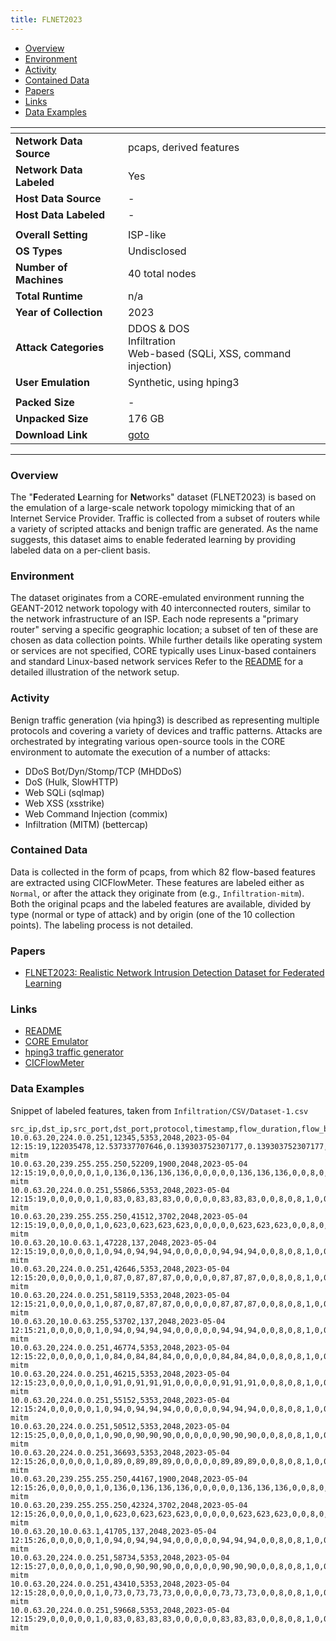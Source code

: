 ```yaml
---
title: FLNET2023
---
```


- [Overview](#overview)
- [Environment](#environment)
- [Activity](#activity)
- [Contained Data](#contained-data)
- [Papers](#papers)
- [Links](#links)
- [Data Examples](#data-examples)

| <!-- -->                 | <!-- -->                                                                                                                          |
| ------------------------ | --------------------------------------------------------------------------------------------------------------------------------- |
| **Network Data Source**  | pcaps, derived features                                                                                                           |
| **Network Data Labeled** | Yes                                                                                                                               |
| **Host Data Source**     | -                                                                                                                                 |
| **Host Data Labeled**    | -                                                                                                                                 |
|                          |                                                                                                                                   |
| **Overall Setting**      | ISP-like                                                                                                                          |
| **OS Types**             | Undisclosed                                                                                                                       |
| **Number of Machines**   | 40 total nodes                                                                                                                    |
| **Total Runtime**        | n/a                                                                                                                               |
| **Year of Collection**   | 2023                                                                                                                              |
| **Attack Categories**    | DDOS & DOS<br>Infiltration<br>Web-based (SQLi, XSS, command injection)                                                            |
| **User Emulation**       | Synthetic, using hping3                                                                                                           |
|                          |                                                                                                                                   |
| **Packed Size**          | -                                                                                                                                 |
| **Unpacked Size**        | 176 GB                                                                                                                            |
| **Download Link**        | [goto](https://eltnmsu-my.sharepoint.com/:f:/g/personal/pratyay_nmsu_edu/ErDns0cRITtEsawkCgfqYTIB7BGJ_YDfp9r-p_80v3GxIQ?e=UimpBG) |

---

### Overview

The "**F**ederated **L**earning for **Net**works" dataset (FLNET2023) is based on the emulation of a large-scale network topology mimicking that of an Internet Service Provider.
Traffic is collected from a subset of routers while a variety of scripted attacks and benign traffic are generated.
As the name suggests, this dataset aims to enable federated learning by providing labeled data on a per-client basis.

### Environment

The dataset originates from a CORE-emulated environment running the GEANT-2012 network topology with 40 interconnected routers, similar to the network infrastructure of an ISP.
Each node represents a "primary router" serving a specific geographic location; a subset of ten of these are chosen as data collection points.
While further details like operating system or services are not specified, CORE typically uses Linux-based containers and standard Linux-based network services
Refer to the [README](https://github.com/nsol-nmsu/FML-Network) for a detailed illustration of the network setup.

### Activity

Benign traffic generation (via hping3) is described as representing multiple protocols and covering a variety of devices and traffic patterns.
Attacks are orchestrated by integrating various open-source tools in the CORE environment to automate the execution of a number of attacks:
- DDoS Bot/Dyn/Stomp/TCP (MHDDoS)
- DoS (Hulk, SlowHTTP)
- Web SQLi (sqlmap)
- Web XSS (xsstrike)
- Web Command Injection (commix)
- Infiltration (MITM) (bettercap)

### Contained Data

Data is collected in the form of pcaps, from which 82 flow-based features are extracted using CICFlowMeter.
These features are labeled either as `Normal`, or after the attack they originate from (e.g., `Infiltration-mitm`).
Both the original pcaps and the labeled features are available, divided by type (normal or type of attack) and by origin (one of the 10 collection points).
The labeling process is not detailed.

### Papers

- [FLNET2023: Realistic Network Intrusion Detection Dataset for Federated Learning](https://doi.org/10.1109/MILCOM58377.2023.10356272)

### Links

- [README](https://github.com/nsol-nmsu/FML-Network)
- [CORE Emulator](https://github.com/coreemu/core)
- [hping3 traffic generator](https://www.kali.org/tools/hping3/)
- [CICFlowMeter](https://github.com/ISCX/CICFlowMeter)

### Data Examples

Snippet of labeled features, taken from `Infiltration/CSV/Dataset-1.csv`

<!--  {% raw %} -->

```
src_ip,dst_ip,src_port,dst_port,protocol,timestamp,flow_duration,flow_byts_s,flow_pkts_s,fwd_pkts_s,bwd_pkts_s,tot_fwd_pkts,tot_bwd_pkts,totlen_fwd_pkts,totlen_bwd_pkts,fwd_pkt_len_max,fwd_pkt_len_min,fwd_pkt_len_mean,fwd_pkt_len_std,bwd_pkt_len_max,bwd_pkt_len_min,bwd_pkt_len_mean,bwd_pkt_len_std,pkt_len_max,pkt_len_min,pkt_len_mean,pkt_len_std,pkt_len_var,fwd_header_len,bwd_header_len,fwd_seg_size_min,fwd_act_data_pkts,flow_iat_mean,flow_iat_max,flow_iat_min,flow_iat_std,fwd_iat_tot,fwd_iat_max,fwd_iat_min,fwd_iat_mean,fwd_iat_std,bwd_iat_tot,bwd_iat_max,bwd_iat_min,bwd_iat_mean,bwd_iat_std,fwd_psh_flags,bwd_psh_flags,fwd_urg_flags,bwd_urg_flags,fin_flag_cnt,syn_flag_cnt,rst_flag_cnt,psh_flag_cnt,ack_flag_cnt,urg_flag_cnt,ece_flag_cnt,down_up_ratio,pkt_size_avg,init_fwd_win_byts,init_bwd_win_byts,active_max,active_min,active_mean,active_std,idle_max,idle_min,idle_mean,idle_std,fwd_byts_b_avg,fwd_pkts_b_avg,bwd_byts_b_avg,bwd_pkts_b_avg,fwd_blk_rate_avg,bwd_blk_rate_avg,fwd_seg_size_avg,bwd_seg_size_avg,cwe_flag_count,subflow_fwd_pkts,subflow_bwd_pkts,subflow_fwd_byts,subflow_bwd_byts,label
10.0.63.20,224.0.0.251,12345,5353,2048,2023-05-04 12:15:19,122035478,12.537337707646,0.139303752307177,0.139303752307177,0,17,0,1530,0,90,90,90,0,0,0,0,0,90,90,90,0,0,136,0,8,17,7627217.375,7635351,7616071,5606.56816683566,122035478,7635351,7616071,7627217.375,5606.56816683566,0,0,0,0,0,0,0,0,0,0,0,0,0,0,0,0,0,90,0,0,18951,1023,9673,6434.76899352261,7627950,7653,1534144.4,3046903.95756634,0,0,0,0,0,0,90,0,0,17,0,1530,0,Infiltration-mitm
10.0.63.20,239.255.255.250,52209,1900,2048,2023-05-04 12:15:19,0,0,0,0,0,1,0,136,0,136,136,136,0,0,0,0,0,136,136,136,0,0,8,0,8,1,0,0,0,0,0,0,0,0,0,0,0,0,0,0,0,0,0,0,1,0,0,0,0,0,0,0,136,0,0,0,0,0,0,0,0,0,0,0,0,0,0,0,0,136,0,0,1,0,136,0,Infiltration-mitm
10.0.63.20,224.0.0.251,55866,5353,2048,2023-05-04 12:15:19,0,0,0,0,0,1,0,83,0,83,83,83,0,0,0,0,0,83,83,83,0,0,8,0,8,1,0,0,0,0,0,0,0,0,0,0,0,0,0,0,0,0,0,0,1,0,0,0,0,0,0,0,83,0,0,0,0,0,0,0,0,0,0,0,0,0,0,0,0,83,0,0,1,0,83,0,Infiltration-mitm
10.0.63.20,239.255.255.250,41512,3702,2048,2023-05-04 12:15:19,0,0,0,0,0,1,0,623,0,623,623,623,0,0,0,0,0,623,623,623,0,0,8,0,8,1,0,0,0,0,0,0,0,0,0,0,0,0,0,0,0,0,0,0,1,0,0,0,0,0,0,0,623,0,0,0,0,0,0,0,0,0,0,0,0,0,0,0,0,623,0,0,1,0,623,0,Infiltration-mitm
10.0.63.20,10.0.63.1,47228,137,2048,2023-05-04 12:15:19,0,0,0,0,0,1,0,94,0,94,94,94,0,0,0,0,0,94,94,94,0,0,8,0,8,1,0,0,0,0,0,0,0,0,0,0,0,0,0,0,0,0,0,0,1,0,0,0,0,0,0,0,94,0,0,0,0,0,0,0,0,0,0,0,0,0,0,0,0,94,0,0,1,0,94,0,Infiltration-mitm
10.0.63.20,224.0.0.251,42646,5353,2048,2023-05-04 12:15:20,0,0,0,0,0,1,0,87,0,87,87,87,0,0,0,0,0,87,87,87,0,0,8,0,8,1,0,0,0,0,0,0,0,0,0,0,0,0,0,0,0,0,0,0,1,0,0,0,0,0,0,0,87,0,0,0,0,0,0,0,0,0,0,0,0,0,0,0,0,87,0,0,1,0,87,0,Infiltration-mitm
10.0.63.20,224.0.0.251,58119,5353,2048,2023-05-04 12:15:21,0,0,0,0,0,1,0,87,0,87,87,87,0,0,0,0,0,87,87,87,0,0,8,0,8,1,0,0,0,0,0,0,0,0,0,0,0,0,0,0,0,0,0,0,1,0,0,0,0,0,0,0,87,0,0,0,0,0,0,0,0,0,0,0,0,0,0,0,0,87,0,0,1,0,87,0,Infiltration-mitm
10.0.63.20,10.0.63.255,53702,137,2048,2023-05-04 12:15:21,0,0,0,0,0,1,0,94,0,94,94,94,0,0,0,0,0,94,94,94,0,0,8,0,8,1,0,0,0,0,0,0,0,0,0,0,0,0,0,0,0,0,0,0,1,0,0,0,0,0,0,0,94,0,0,0,0,0,0,0,0,0,0,0,0,0,0,0,0,94,0,0,1,0,94,0,Infiltration-mitm
10.0.63.20,224.0.0.251,46774,5353,2048,2023-05-04 12:15:22,0,0,0,0,0,1,0,84,0,84,84,84,0,0,0,0,0,84,84,84,0,0,8,0,8,1,0,0,0,0,0,0,0,0,0,0,0,0,0,0,0,0,0,0,1,0,0,0,0,0,0,0,84,0,0,0,0,0,0,0,0,0,0,0,0,0,0,0,0,84,0,0,1,0,84,0,Infiltration-mitm
10.0.63.20,224.0.0.251,46215,5353,2048,2023-05-04 12:15:23,0,0,0,0,0,1,0,91,0,91,91,91,0,0,0,0,0,91,91,91,0,0,8,0,8,1,0,0,0,0,0,0,0,0,0,0,0,0,0,0,0,0,0,0,1,0,0,0,0,0,0,0,91,0,0,0,0,0,0,0,0,0,0,0,0,0,0,0,0,91,0,0,1,0,91,0,Infiltration-mitm
10.0.63.20,224.0.0.251,55152,5353,2048,2023-05-04 12:15:24,0,0,0,0,0,1,0,94,0,94,94,94,0,0,0,0,0,94,94,94,0,0,8,0,8,1,0,0,0,0,0,0,0,0,0,0,0,0,0,0,0,0,0,0,1,0,0,0,0,0,0,0,94,0,0,0,0,0,0,0,0,0,0,0,0,0,0,0,0,94,0,0,1,0,94,0,Infiltration-mitm
10.0.63.20,224.0.0.251,50512,5353,2048,2023-05-04 12:15:25,0,0,0,0,0,1,0,90,0,90,90,90,0,0,0,0,0,90,90,90,0,0,8,0,8,1,0,0,0,0,0,0,0,0,0,0,0,0,0,0,0,0,0,0,1,0,0,0,0,0,0,0,90,0,0,0,0,0,0,0,0,0,0,0,0,0,0,0,0,90,0,0,1,0,90,0,Infiltration-mitm
10.0.63.20,224.0.0.251,36693,5353,2048,2023-05-04 12:15:26,0,0,0,0,0,1,0,89,0,89,89,89,0,0,0,0,0,89,89,89,0,0,8,0,8,1,0,0,0,0,0,0,0,0,0,0,0,0,0,0,0,0,0,0,1,0,0,0,0,0,0,0,89,0,0,0,0,0,0,0,0,0,0,0,0,0,0,0,0,89,0,0,1,0,89,0,Infiltration-mitm
10.0.63.20,239.255.255.250,44167,1900,2048,2023-05-04 12:15:26,0,0,0,0,0,1,0,136,0,136,136,136,0,0,0,0,0,136,136,136,0,0,8,0,8,1,0,0,0,0,0,0,0,0,0,0,0,0,0,0,0,0,0,0,1,0,0,0,0,0,0,0,136,0,0,0,0,0,0,0,0,0,0,0,0,0,0,0,0,136,0,0,1,0,136,0,Infiltration-mitm
10.0.63.20,239.255.255.250,42324,3702,2048,2023-05-04 12:15:26,0,0,0,0,0,1,0,623,0,623,623,623,0,0,0,0,0,623,623,623,0,0,8,0,8,1,0,0,0,0,0,0,0,0,0,0,0,0,0,0,0,0,0,0,1,0,0,0,0,0,0,0,623,0,0,0,0,0,0,0,0,0,0,0,0,0,0,0,0,623,0,0,1,0,623,0,Infiltration-mitm
10.0.63.20,10.0.63.1,41705,137,2048,2023-05-04 12:15:26,0,0,0,0,0,1,0,94,0,94,94,94,0,0,0,0,0,94,94,94,0,0,8,0,8,1,0,0,0,0,0,0,0,0,0,0,0,0,0,0,0,0,0,0,1,0,0,0,0,0,0,0,94,0,0,0,0,0,0,0,0,0,0,0,0,0,0,0,0,94,0,0,1,0,94,0,Infiltration-mitm
10.0.63.20,224.0.0.251,58734,5353,2048,2023-05-04 12:15:27,0,0,0,0,0,1,0,90,0,90,90,90,0,0,0,0,0,90,90,90,0,0,8,0,8,1,0,0,0,0,0,0,0,0,0,0,0,0,0,0,0,0,0,0,1,0,0,0,0,0,0,0,90,0,0,0,0,0,0,0,0,0,0,0,0,0,0,0,0,90,0,0,1,0,90,0,Infiltration-mitm
10.0.63.20,224.0.0.251,43410,5353,2048,2023-05-04 12:15:28,0,0,0,0,0,1,0,73,0,73,73,73,0,0,0,0,0,73,73,73,0,0,8,0,8,1,0,0,0,0,0,0,0,0,0,0,0,0,0,0,0,0,0,0,1,0,0,0,0,0,0,0,73,0,0,0,0,0,0,0,0,0,0,0,0,0,0,0,0,73,0,0,1,0,73,0,Infiltration-mitm
10.0.63.20,224.0.0.251,59668,5353,2048,2023-05-04 12:15:29,0,0,0,0,0,1,0,83,0,83,83,83,0,0,0,0,0,83,83,83,0,0,8,0,8,1,0,0,0,0,0,0,0,0,0,0,0,0,0,0,0,0,0,0,1,0,0,0,0,0,0,0,83,0,0,0,0,0,0,0,0,0,0,0,0,0,0,0,0,83,0,0,1,0,83,0,Infiltration-mitm

```

<!--  {% endraw %} -->
